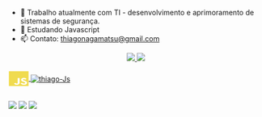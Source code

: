 - 🔭 Trabalho atualmente com TI - desenvolvimento e aprimoramento de sistemas de segurança.
- 🌱 Estudando Javascript
- 📫 Contato: thiagonagamatsu@gmail.com

<div align="center">
  <a href="https://github.com/thiagonagamatsu">
  <img height="150em" src="https://github-readme-stats.vercel.app/api?username=thiagonagamatsu&show_icons=true&theme=dracula&include_all_commits=true&count_private=false"/>
  <img height="150em" src="https://github-readme-stats.vercel.app/api/top-langs/?username=thiagonagamatsu&layout=compact&langs_count=7&theme=dracula"/>
</div>

<div style="display: inline_block"><br>
  <img align="center" alt="thiago-Js" height="30" width="40" src="https://raw.githubusercontent.com/devicons/devicon/master/icons/javascript/javascript-plain.svg">
  <img align="center" alt="thiago-Js" height="30" width="40" <img src="https://cdn.jsdelivr.net/gh/devicons/devicon/icons/java/java-plain.svg" />


</div>

##

<div> 
  <a href="https://instagram.com/thiinagamatsu" target="_blank"><img src="https://img.shields.io/badge/-Instagram-%23E4405F?style=for-the-badge&logo=instagram&logoColor=white" target="_blank"></a>
  <a href = "mailto:thiagonagamatsu@gmail.com"><img src="https://img.shields.io/badge/-Gmail-%23333?style=for-the-badge&logo=gmail&logoColor=white" target="_blank"></a>
  <a href="https://www.linkedin.com/in/thiagonagamatsu" target="_blank"><img src="https://img.shields.io/badge/-LinkedIn-%230077B5?style=for-the-badge&logo=linkedin&logoColor=white" target="_blank"></a> 

</div>
